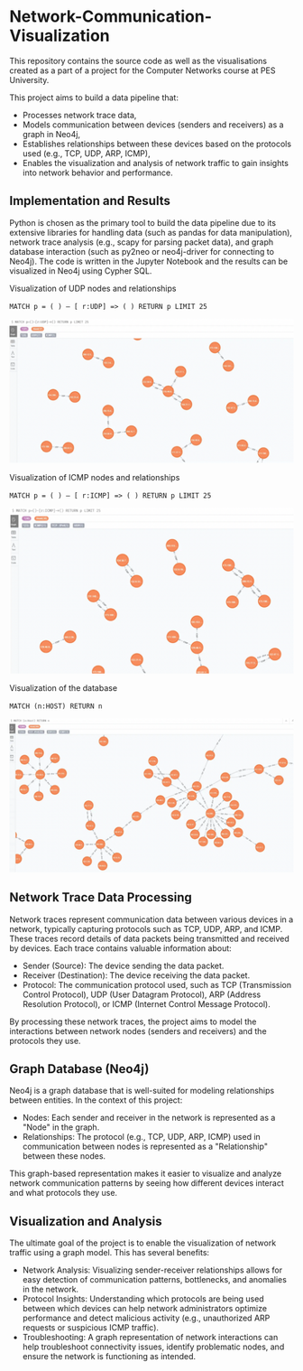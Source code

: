 # Network-Communication-Visualization

This repository contains the source code as well as the visualisations created as a part of a project for the Computer Networks course at PES University.

This project aims to build a data pipeline that:

- Processes network trace data,
- Models communication between devices (senders and receivers) as a graph in Neo4j,
- Establishes relationships between these devices based on the protocols used (e.g., TCP, UDP, ARP, ICMP),
- Enables the visualization and analysis of network traffic to gain insights into network behavior and performance.

## Implementation and Results

Python is chosen as the primary tool to build the data pipeline due to its extensive libraries for handling data (such as pandas for data manipulation), network trace analysis (e.g., scapy for parsing packet data), and graph database interaction (such as py2neo or neo4j-driver for connecting to Neo4j). 
The code is written in the Jupyter Notebook and the results can be visualized in Neo4j using Cypher SQL. 

Visualization of UDP nodes and relationships 

`MATCH p = ( ) — [ r:UDP] => ( ) RETURN p LIMIT 25`

![Image augmentation](images/udp.png)

Visualization of ICMP nodes and relationships 

`MATCH p = ( ) — [ r:ICMP] => ( ) RETURN p LIMIT 25`

![Image augmentation](images/icmp.png)

Visualization of the database 

`MATCH (n:HOST) RETURN n`

![Image augmentation](images/database.png)

## Network Trace Data Processing
Network traces represent communication data between various devices in a network, typically capturing protocols such as TCP, UDP, ARP, and ICMP. These traces record details of data packets being transmitted and received by devices. Each trace contains valuable information about:

- Sender (Source): The device sending the data packet.
- Receiver (Destination): The device receiving the data packet.
- Protocol: The communication protocol used, such as TCP (Transmission Control Protocol), UDP (User Datagram Protocol), ARP (Address Resolution Protocol), or ICMP (Internet Control Message Protocol).
  
By processing these network traces, the project aims to model the interactions between network nodes (senders and receivers) and the protocols they use.

## Graph Database (Neo4j)
Neo4j is a graph database that is well-suited for modeling relationships between entities. In the context of this project:

- Nodes: Each sender and receiver in the network is represented as a "Node" in the graph.
- Relationships: The protocol (e.g., TCP, UDP, ARP, ICMP) used in communication between nodes is represented as a "Relationship" between these nodes.
  
This graph-based representation makes it easier to visualize and analyze network communication patterns by seeing how different devices interact and what protocols they use.

## Visualization and Analysis

The ultimate goal of the project is to enable the visualization of network traffic using a graph model. This has several benefits:

- Network Analysis: Visualizing sender-receiver relationships allows for easy detection of communication patterns, bottlenecks, and anomalies in the network.
- Protocol Insights: Understanding which protocols are being used between which devices can help network administrators optimize performance and detect malicious activity (e.g., unauthorized ARP requests or suspicious ICMP traffic).
- Troubleshooting: A graph representation of network interactions can help troubleshoot connectivity issues, identify problematic nodes, and ensure the network is functioning as intended.


